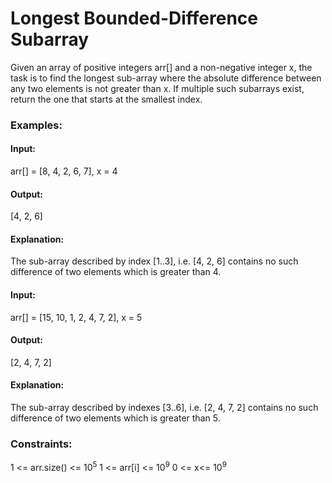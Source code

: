 # Longest Bounded-Difference Subarray
Given an array of positive integers arr[] and a non-negative integer x, the task is to find the longest sub-array where the absolute difference between any two elements is not greater than x.
If multiple such subarrays exist, return the one that starts at the smallest index.

### Examples: 
#### Input: 
arr[] = [8, 4, 2, 6, 7], x = 4 
#### Output:
[4, 2, 6] 
#### Explanation: 
The sub-array described by index [1..3], i.e. [4, 2, 6] contains no such difference of two elements which is greater than 4.

#### Input:
arr[] = [15, 10, 1, 2, 4, 7, 2], x = 5 
#### Output: 
[2, 4, 7, 2] 
#### Explanation:
The sub-array described by indexes [3..6], i.e. [2, 4, 7, 2] contains no such difference of two elements which is greater than 5. 

### Constraints:
1 <= arr.size() <= $`10^5`$
1 <= arr[i] <= $`10^9`$
0 <= x<= $`10^9`$

